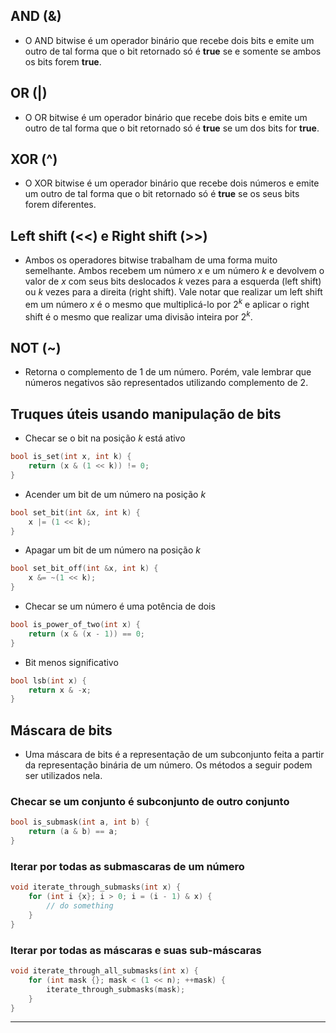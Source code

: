 ## AND (&)

- O AND bitwise é um operador binário que recebe dois bits e emite um outro de tal forma que o bit retornado só é **true** se e somente se ambos os bits forem **true**.

## OR (|)

- O OR bitwise é um operador binário que recebe dois bits e emite um outro de tal forma que o bit retornado só é **true** se um dos bits for **true**.

## XOR (^)

- O XOR bitwise é um operador binário que recebe dois números e emite um outro de tal forma que o bit retornado só é **true** se os seus bits forem diferentes.

## Left shift (<<) e Right shift (>>)

- Ambos os operadores bitwise trabalham de uma forma muito semelhante. Ambos recebem um número $x$ e um número $k$ e devolvem o valor de $x$ com seus bits deslocados $k$ vezes para a esquerda (left shift) ou $k$ vezes para a direita (right shift). Vale notar que realizar um left shift em um número $x$ é o mesmo que multiplicá-lo por $2^k$ e aplicar o right shift é o mesmo que realizar uma divisão inteira por $2^k$.

## NOT (~)

- Retorna o complemento de 1 de um número. Porém, vale lembrar que números negativos são representados utilizando complemento de 2.

## Truques úteis usando manipulação de bits

- Checar se o bit na posição $k$ está ativo

```cpp
bool is_set(int x, int k) {
    return (x & (1 << k)) != 0;
}
```

- Acender um bit de um número na posição $k$

```cpp
bool set_bit(int &x, int k) {
    x |= (1 << k);
}
```

- Apagar um bit de um número na posição $k$

```cpp
bool set_bit_off(int &x, int k) {
    x &= ~(1 << k);
}
```

- Checar se um número é uma potência de dois

```cpp
bool is_power_of_two(int x) {
    return (x & (x - 1)) == 0;
}
```

- Bit menos significativo

```cpp
bool lsb(int x) {
    return x & -x;
}
```

## Máscara de bits

- Uma máscara de bits é a representação de um subconjunto feita a partir da representação binária de um número. Os métodos a seguir podem ser utilizados nela.

### Checar se um conjunto é subconjunto de outro conjunto

```cpp
bool is_submask(int a, int b) {
    return (a & b) == a;
}
```

### Iterar por todas as submascaras de um número

```cpp
void iterate_through_submasks(int x) {
    for (int i {x}; i > 0; i = (i - 1) & x) {
        // do something
    }
}
```

### Iterar por todas as máscaras e suas sub-máscaras

```cpp
void iterate_through_all_submasks(int x) {
    for (int mask {}; mask < (1 << n); ++mask) {
        iterate_through_submasks(mask);
    }
}
```

---